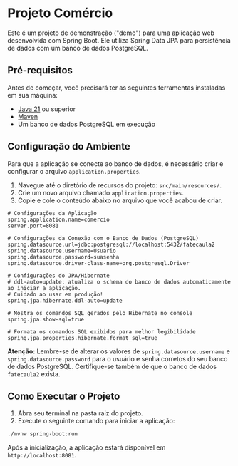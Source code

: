 # Projeto Comércio

Este é um projeto de demonstração ("demo") para uma aplicação web desenvolvida com Spring Boot. Ele utiliza Spring Data JPA para persistência de dados com um banco de dados PostgreSQL.

## Pré-requisitos

Antes de começar, você precisará ter as seguintes ferramentas instaladas em sua máquina:
*   [Java 21](https://www.oracle.com/java/technologies/downloads/#java21) ou superior
*   [Maven](https://maven.apache.org/download.cgi)
*   Um banco de dados PostgreSQL em execução

## Configuração do Ambiente

Para que a aplicação se conecte ao banco de dados, é necessário criar e configurar o arquivo `application.properties`.

1.  Navegue até o diretório de recursos do projeto: `src/main/resources/`.
2.  Crie um novo arquivo chamado `application.properties`.
3.  Copie e cole o conteúdo abaixo no arquivo que você acabou de criar.

```properties
# Configurações da Aplicação
spring.application.name=comercio
server.port=8081

# Configurações da Conexão com o Banco de Dados (PostgreSQL)
spring.datasource.url=jdbc:postgresql://localhost:5432/fatecaula2
spring.datasource.username=Usuario
spring.datasource.password=suasenha
spring.datasource.driver-class-name=org.postgresql.Driver

# Configurações do JPA/Hibernate
# ddl-auto=update: atualiza o schema do banco de dados automaticamente ao iniciar a aplicação.
# Cuidado ao usar em produção!
spring.jpa.hibernate.ddl-auto=update

# Mostra os comandos SQL gerados pelo Hibernate no console
spring.jpa.show-sql=true

# Formata os comandos SQL exibidos para melhor legibilidade
spring.jpa.properties.hibernate.format_sql=true
```

**Atenção:** Lembre-se de alterar os valores de `spring.datasource.username` e `spring.datasource.password` para o usuário e senha corretos do seu banco de dados PostgreSQL. Certifique-se também de que o banco de dados `fatecaula2` exista.

## Como Executar o Projeto

1.  Abra seu terminal na pasta raiz do projeto.
2.  Execute o seguinte comando para iniciar a aplicação:

```bash
./mvnw spring-boot:run
```

Após a inicialização, a aplicação estará disponível em `http://localhost:8081`.
